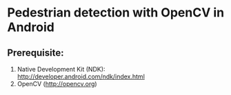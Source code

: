 # Pedestrian detection with OpenCV in Android

## Prerequisite:

1. Native Development Kit (NDK): http://developer.android.com/ndk/index.html 
2. OpenCV (http://opencv.org)
